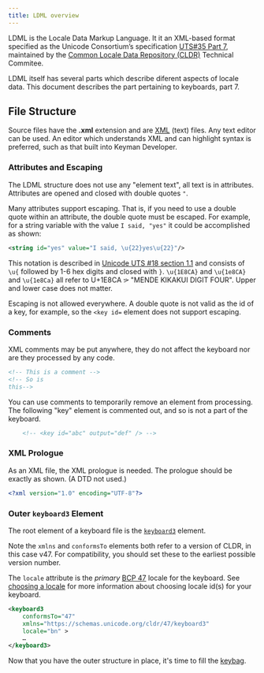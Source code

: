 ```yaml
---
title: LDML overview
---
```


LDML is the Locale Data Markup Language. It it an XML-based format
specified as the Unicode Consortium’s specification [UTS#35 Part 7],
maintained by the [Common Locale Data Repository (CLDR)][CLDR]
Technical Commitee.

LDML itself has several parts which describe diferent aspects of locale data.  This document describes the part pertaining to keyboards, part 7.

## File Structure

Source files have the **.xml** extension and are [XML] (text) files.  Any
text editor can be used.  An editor which understands XML and can highlight
syntax is preferred, such as that built into Keyman Developer.

### Attributes and Escaping

The LDML structure does not use any "element text", all text is in attributes.
Attributes are opened and closed with double quotes `"`.

Many attributes support escaping. That is, if you need to use a double quote
within an attribute, the double quote must be escaped.
For example, for a string variable with the value `I said, "yes"` it could be accomplished as shown:

```xml
<string id="yes" value="I said, \u{22}yes\u{22}"/>
```

This notation is described in [Unicode UTS #18 section 1.1][UTS18escaping] and
consists of `\u{` followed by 1-6 hex digits and closed with `}`.
`\u{1E8CA}` and `\u{1e8CA}` and `\u{1e8Ca}` all refer to
U+1E8CA 𞣊 "MENDE KIKAKUI DIGIT FOUR". Upper and lower case does not matter.

Escaping is not allowed everywhere.
A double quote is not valid as the id of a key, for example, so the `<key id=`
element does not support escaping.

### Comments

XML comments may be put anywhere, they do not affect the keyboard nor are
they processed by any code.

```xml
<!-- This is a comment -->
<!-- So is
this-->
```

You can use comments to temporarily remove an element from processing.
The following  "key" element is commented out, and so is not a part of
the keyboard.

```xml
    <!-- <key id="abc" output="def" /> -->
```

### XML Prologue

As an XML file, the XML prologue is needed.
The prologue should be exactly as shown.
(A DTD not used.)

```xml
<?xml version="1.0" encoding="UTF-8"?>
```

### Outer `keyboard3` Element

The root element of a keyboard file is the [`keyboard3`][keyboard3] element.

Note the `xmlns` and `conformsTo` elements both refer to a version of CLDR,
in this case v47. For compatibility, you should set these to the earliest possible
version number.

<!-- TODO LDML-DOCS: more guidance on how to choose version # vs. keyman versions -->

The `locale` attribute is the _primary_ [BCP 47] locale for the keyboard.
See [choosing a locale](choosing-locale) for more information about choosing
locale id(s) for your keyboard.

```xml
<keyboard3
    conformsTo="47"
    xmlns="https://schemas.unicode.org/cldr/47/keyboard3"
    locale="bn" >
    …
</keyboard3>
```

Now that you have the outer structure in place, it's time to fill the [keybag].

[CLDR]: https://cldr.unicode.org
[UTS#35 Part 7]: https://www.unicode.org/reports/tr35/tr35-keyboards.html
[BCP 47]: ../../current-version/reference/bcp-47
[keyboard3]: ../reference/keyboard3
[UTS18escaping]: https://www.unicode.org/reports/tr18/#Hex_notation
[XML]: https://www.w3.org/XML/
[keybag]: ./keybag

